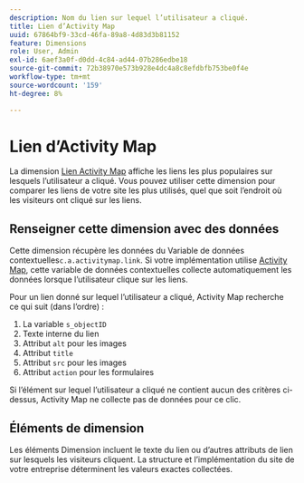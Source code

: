 ```yaml
---
description: Nom du lien sur lequel l’utilisateur a cliqué.
title: Lien d’Activity Map
uuid: 67864bf9-33cd-46fa-89a8-4d83d3b81152
feature: Dimensions
role: User, Admin
exl-id: 6aef3a0f-d0dd-4c84-ad44-07b286edbe18
source-git-commit: 72b38970e573b928e4dc4a8c8efdbfb753be0f4e
workflow-type: tm+mt
source-wordcount: '159'
ht-degree: 8%

---
```


# Lien d’Activity Map

La dimension [Lien Activity Map](overview.md) affiche les liens les plus populaires sur lesquels l’utilisateur a cliqué. Vous pouvez utiliser cette dimension pour comparer les liens de votre site les plus utilisés, quel que soit l’endroit où les visiteurs ont cliqué sur les liens.

## Renseigner cette dimension avec des données

Cette dimension récupère les données du [ ](/help/implement/vars/page-vars/contextdata.md)Variable de données contextuelles`c.a.activitymap.link`. Si votre implémentation utilise [Activity Map](/help/analyze/activity-map/overview.md), cette variable de données contextuelles collecte automatiquement les données lorsque l’utilisateur clique sur les liens.

Pour un lien donné sur lequel l’utilisateur a cliqué, Activity Map recherche ce qui suit (dans l’ordre) :

1. La variable `s_objectID`
1. Texte interne du lien
1. Attribut `alt` pour les images
1. Attribut `title`
1. Attribut `src` pour les images
1. Attribut `action` pour les formulaires

Si l’élément sur lequel l’utilisateur a cliqué ne contient aucun des critères ci-dessus, Activity Map ne collecte pas de données pour ce clic.

## Éléments de dimension

Les éléments Dimension incluent le texte du lien ou d’autres attributs de lien sur lesquels les visiteurs cliquent. La structure et l’implémentation du site de votre entreprise déterminent les valeurs exactes collectées.
